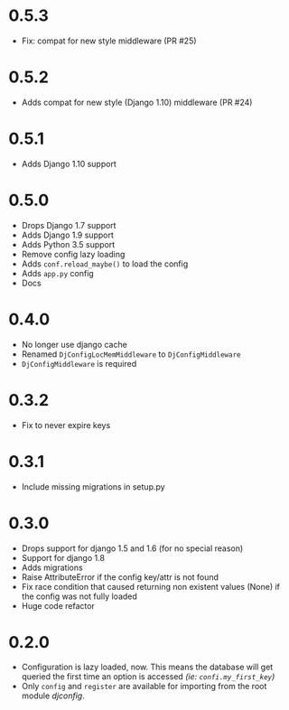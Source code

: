 0.5.3
==================

* Fix: compat for new style middleware (PR #25)

0.5.2
==================

* Adds compat for new style (Django 1.10) middleware (PR #24)

0.5.1
==================

* Adds Django 1.10 support

0.5.0
==================

* Drops Django 1.7 support
* Adds Django 1.9 support
* Adds Python 3.5 support
* Remove config lazy loading
* Adds `conf.reload_maybe()` to load the config
* Adds `app.py` config
* Docs

0.4.0
==================

* No longer use django cache
* Renamed `DjConfigLocMemMiddleware` to `DjConfigMiddleware`
* `DjConfigMiddleware` is required

0.3.2
==================

* Fix to never expire keys

0.3.1
==================

* Include missing migrations in setup.py

0.3.0
==================

* Drops support for django 1.5 and 1.6 (for no special reason)
* Support for django 1.8
* Adds migrations
* Raise AttributeError if the config key/attr is not found
* Fix race condition that caused returning non existent values (None) if the config was not fully loaded
* Huge code refactor

0.2.0
==================

* Configuration is lazy loaded, now. This means the database will get queried the first time an option is accessed *(ie: `confi.my_first_key`)*
* Only `config` and `register` are available for importing from the root module *djconfig*.

